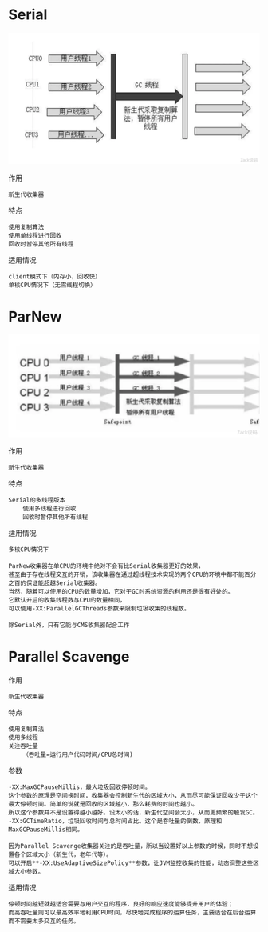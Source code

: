 

# Serial

![](https://github.com/RodJohn/JVM/blob/master/img/gcserial.png)
    
作用

    新生代收集器
    
特点

    使用复制算法
    使用单线程进行回收
    回收时暂停其他所有线程
    
适用情况    
    
    client模式下（内存小，回收快）
    单核CPU情况下（无需线程切换）
    
    
# ParNew
![](https://github.com/RodJohn/JVM/blob/master/img/gcparnew.png)

作用

    新生代收集器
    
特点

    Serial的多线程版本    
        使用多线程进行回收
        回收时暂停其他所有线程    
        
适用情况    
    
    多核CPU情况下
       
    ParNew收集器在单CPU的环境中绝对不会有比Serial收集器更好的效果，
    甚至由于存在线程交互的开销，该收集器在通过超线程技术实现的两个CPU的环境中都不能百分之百的保证能超越Serial收集器。
    当然，随着可以使用的CPU的数量增加，它对于GC时系统资源的利用还是很有好处的。
    它默认开启的收集线程数与CPU的数量相同，
    可以使用-XX:ParallelGCThreads参数来限制垃圾收集的线程数。
    
    除Serial外，只有它能与CMS收集器配合工作
    
    
# Parallel Scavenge

作用 
    
    新生代收集器
    
特点

    使用复制算法   
    使用多线程
    关注吞吐量
        （吞吐量=运行用户代码时间/CPU总时间)


参数        
    
    -XX:MaxGCPauseMillis，最大垃圾回收停顿时间。
    这个参数的原理是空间换时间，收集器会控制新生代的区域大小，从而尽可能保证回收少于这个最大停顿时间。简单的说就是回收的区域越小，那么耗费的时间也越小。
    所以这个参数并不是设置得越小越好。设太小的话，新生代空间会太小，从而更频繁的触发GC。
    -XX:GCTimeRatio，垃圾回收时间与总时间占比。这个是吞吐量的倒数，原理和MaxGCPauseMillis相同。
    
    因为Parallel Scavenge收集器关注的是吞吐量，所以当设置好以上参数的时候，同时不想设置各个区域大小（新生代，老年代等）。
    可以开启**-XX:UseAdaptiveSizePolicy**参数，让JVM监控收集的性能，动态调整这些区域大小参数。
    
        
适用情况
    
    停顿时间越短就越适合需要与用户交互的程序，良好的响应速度能够提升用户的体验；
    而高吞吐量则可以最高效率地利用CPU时间，尽快地完成程序的运算任务，主要适合在后台运算而不需要太多交互的任务。
 
